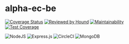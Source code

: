 # alpha-ec-be
[![Coverage Status](https://coveralls.io/repos/github/atlp-rwanda/alpha-ec-be/badge.svg?branch=ft-codeclimate-circleci-187300136 )](https://coveralls.io/github/atlp-rwanda/alpha-ec-be?branch=ft-codeclimate-circleci-187300136 )
[![Reviewed by Hound](https://img.shields.io/badge/Reviewed_by-Hound-8E64B0.svg)](https://houndci.com)
[![Maintainability](https://api.codeclimate.com/v1/badges/ff7b5120f00838b17f66/maintainability)](https://codeclimate.com/github/atlp-rwanda/alpha-ec-be/maintainability)
[![Test Coverage](https://api.codeclimate.com/v1/badges/ff7b5120f00838b17f66/test_coverage)](https://codeclimate.com/github/atlp-rwanda/alpha-ec-be/test_coverage)



![NodeJS](https://img.shields.io/badge/node.js-6DA55F?style=for-the-badge&logo=node.js&logoColor=white) ![Express.js](https://img.shields.io/badge/express.js-%23404d59.svg?style=for-the-badge&logo=express&logoColor=%2361DAFB) ![CircleCI](https://img.shields.io/badge/circle%20ci-%23161616.svg?style=for-the-badge&logo=circleci&logoColor=white)
 ![MongoDB](https://img.shields.io/badge/MongoDB-%234ea94b.svg?style=for-the-badge&logo=mongodb&logoColor=white) 
